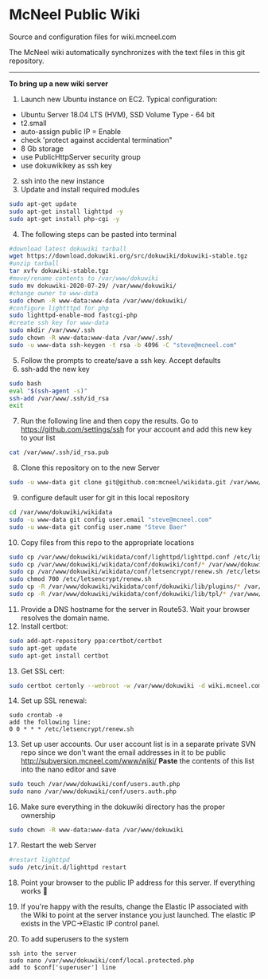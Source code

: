 McNeel Public Wiki
========
Source and configuration files for wiki.mcneel.com

The McNeel wiki automatically synchronizes with the text files in this git repository.

----
**To bring up a new wiki server**
1. Launch new Ubuntu instance on EC2. Typical configuration:
  - Ubuntu Server 18.04 LTS (HVM), SSD Volume Type - 64 bit
  - t2.small
  - auto-assign public IP = Enable
  - check 'protect against accidental termination"
  - 8 Gb storage
  - use PublicHttpServer security group
  - use dokuwikikey as ssh key
2. ssh into the new instance
3. Update and install required modules
```bash
sudo apt-get update
sudo apt-get install lighttpd -y
sudo apt-get install php-cgi -y
```
4. The following steps can be pasted into terminal
```bash
#download latest dokuwiki tarball
wget https://download.dokuwiki.org/src/dokuwiki/dokuwiki-stable.tgz
#unzip tarball
tar xvfv dokuwiki-stable.tgz
#move/rename contents to /var/www/dokuwiki
sudo mv dokuwiki-2020-07-29/ /var/www/dokuwiki/
#change owner to www-data
sudo chown -R www-data:www-data /var/www/dokuwiki/
#configure lightttpd for php
sudo lighttpd-enable-mod fastcgi-php
#create ssh key for www-data
sudo mkdir /var/www/.ssh
sudo chown -R www-data:www-data /var/www/.ssh/
sudo -u www-data ssh-keygen -t rsa -b 4096 -C "steve@mcneel.com"
```
5. Follow the prompts to create/save a ssh key. Accept defaults
6. ssh-add the new key
```bash
sudo bash
eval "$(ssh-agent -s)"
ssh-add /var/www/.ssh/id_rsa
exit
```
7. Run the following line and then copy the results. Go to https://github.com/settings/ssh for your account and add this new key to your list
```bash
cat /var/www/.ssh/id_rsa.pub
```
8. Clone this repository on to the new Server
```bash
sudo -u www-data git clone git@github.com:mcneel/wikidata.git /var/www/dokuwiki/wikidata
```
9. configure default user for git in this local repository
```bash
cd /var/www/dokuwiki/wikidata
sudo -u www-data git config user.email "steve@mcneel.com"
sudo -u www-data git config user.name "Steve Baer"
```
10. Copy files from this repo to the appropriate locations
```bash
sudo cp /var/www/dokuwiki/wikidata/conf/lighttpd/lighttpd.conf /etc/lighttpd/lighttpd.conf
sudo cp /var/www/dokuwiki/wikidata/conf/dokuwiki/conf/* /var/www/dokuwiki/conf/
sudo cp /var/www/dokuwiki/wikidata/conf/letsencrypt/renew.sh /etc/letsencrypt/renew.sh
sudo chmod 700 /etc/letsencrypt/renew.sh
sudo cp -R /var/www/dokuwiki/wikidata/conf/dokuwiki/lib/plugins/* /var/www/dokuwiki/lib/plugins/
sudo cp -R /var/www/dokuwiki/wikidata/conf/dokuwiki/lib/tpl/* /var/www/dokuwiki/lib/tpl/
```

11. Provide a DNS hostname for the server in Route53. Wait your browser resolves the domain name.
12. Install certbot:
```bash
sudo add-apt-repository ppa:certbot/certbot
sudo apt-get update
sudo apt-get install certbot
```
13. Get SSL cert:
```bash
sudo certbot certonly --webroot -w /var/www/dokuwiki -d wiki.mcneel.com -d www.wiki.mcneel.com
```

14. Set up SSL renewal:
```
sudo crontab -e
add the following line:
0 0 * * * /etc/letsencrypt/renew.sh
```

13. Set up user accounts. Our user account list is in a separate private SVN repo since we don't want the email addresses in it to be public http://subversion.mcneel.com/www/wiki/ **Paste** the contents of this list into the nano editor and save
```bash
sudo touch /var/www/dokuwiki/conf/users.auth.php
sudo nano /var/www/dokuwiki/conf/users.auth.php
```

16. Make sure everything in the dokuwiki directory has the proper ownership
```bash
sudo chown -R www-data:www-data /var/www/dokuwiki
```
17. Restart the web Server
```bash
#restart lighttpd
sudo /etc/init.d/lighttpd restart
```
18. Point your browser to the public IP address for this server. If everything works :beer:

19. If you're happy with the results, change the Elastic IP associated with the Wiki to point at the server instance you just launched. The elastic IP exists in the VPC->Elastic IP control panel.

20. To add superusers to the system
```
ssh into the server
sudo nano /var/www/dokuwiki/conf/local.protected.php
add to $conf['superuser'] line
```

